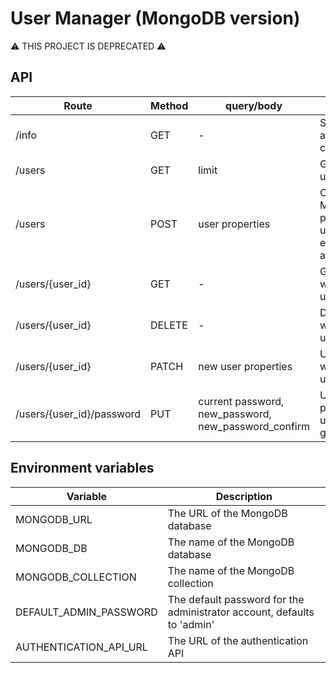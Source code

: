 # User Manager (MongoDB version)

⚠️ THIS PROJECT IS DEPRECATED ⚠️

## API
| Route | Method | query/body | Description |
| --- | --- | --- | --- |
| /info | GET | - | Show application configuration |
| /users | GET | limit | Get the list of users |
| /users | POST | user properties | Creates a user. Mandatory properties are username (or email_address) and password |
| /users/{user_id} | GET | - | Get the user with the given user ID |
| /users/{user_id} | DELETE | - | Delete user with the given user ID |
| /users/{user_id} | PATCH | new user properties | Update user with the given user ID |
| /users/{user_id}/password | PUT | current password, new_password, new_password_confirm | Updatethe password of user with the given user ID |


## Environment variables
| Variable  | Description |
| --- | --- |
| MONGODB_URL | The URL of the MongoDB database |
| MONGODB_DB | The name of the MongoDB database |
| MONGODB_COLLECTION | The name of the MongoDB collection |
| DEFAULT_ADMIN_PASSWORD | The default password for the administrator account, defaults to 'admin' |
| AUTHENTICATION_API_URL | The URL of the authentication API |
